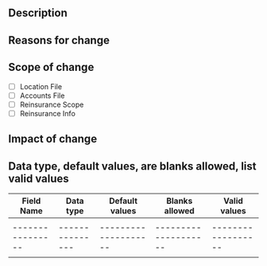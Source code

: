 <!--- IMPORTANT: Please apply the relevant labels ---> 

## Description
<!--- Describe the OED specification change, or bug for the (ods-tools package) -->

## Reasons for change
<!--- A brief explanation, or example --> 

## Scope of change 
<!--- Which OED files do the changes apply to --> 
- [ ] Location File 
- [ ] Accounts File 
- [ ] Reinsurance Scope 
- [ ] Reinsurance Info 

## Impact of change
<!--- Are these breaking changes, or an extension to existing functionally? --> 
<!--- How might this change Impact software/tools using OED? --> 

## Data type, default values, are blanks allowed, list valid values
<!--- Example markdown table, (optional formatting guide) ---> 

| **Field Name** | **Data type** | **Default values** | **Blanks allowed** | **Valid values** |
|----------------|---------------|--------------------|--------------------|------------------|
|                |               |                    |                    |                  |
|----------------|---------------|--------------------|--------------------|------------------|
|                |               |                    |                    |                  |
